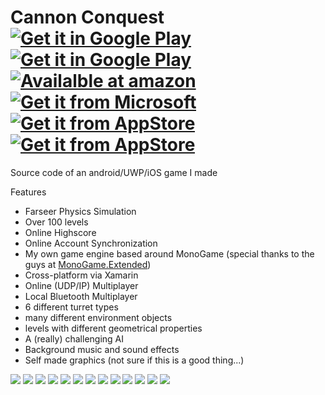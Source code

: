Cannon Conquest [![Get it in Google Play](Data/README/badge_google.png)](https://play.google.com/store/apps/details?id=com.blackforestbytes.griddominance.iab) [![Get it in Google Play](Data/README/badge_google_2.png)](https://play.google.com/store/apps/details?id=com.blackforestbytes.griddominance.full) [![Availalble at amazon](Data/README/badge_amazon.png)](https://www.amazon.com/gp/product/B075QMHZV7) [![Get it from Microsoft](Data/README/badge_microsoft.png)](https://www.microsoft.com/store/apps/9nx24pbs19rp) [![Get it from AppStore](Data/README/badge_apple.png)](https://itunes.apple.com/us/app/cannon-conquest/id1363746596) [![Get it from AppStore](Data/README/badge_apple_2.png)](https://itunes.apple.com/us/app/cannon-conquest/id1303565192)
===============


Source code of an android/UWP/iOS game I made

Features
 - Farseer Physics Simulation
 - Over 100 levels
 - Online Highscore
 - Online Account Synchronization
 - My own game engine based around MonoGame (special thanks to the guys at [MonoGame.Extended](https://github.com/craftworkgames/MonoGame.Extended))
 - Cross-platform via Xamarin
 - Online (UDP/IP) Multiplayer
 - Local Bluetooth Multiplayer
 - 6 different turret types
 - many different environment objects
 - levels with different geometrical properties
 - A (really) challenging AI
 - Background music and sound effects
 - Self made graphics (not sure if this is a good thing...)

![](Data/README/Screenshots/Shot_04.png)
![](Data/README/Screenshots/Shot_01.png)
![](Data/README/Screenshots/Shot_03.png)
![](Data/README/Screenshots/Shot_05.png)
![](Data/README/Screenshots/Shot_08.png)
![](Data/README/Screenshots/Shot_07.png)
![](Data/README/Screenshots/Shot_09.png)
![](Data/README/Screenshots/Shot_12.png)
![](Data/README/Screenshots/Shot_10.png)
![](Data/README/Screenshots/Shot_13.png)
![](Data/README/Screenshots/Shot_11.png)
![](Data/README/Screenshots/Shot_02.png)
![](Data/README/Screenshots/Shot_06.png)
